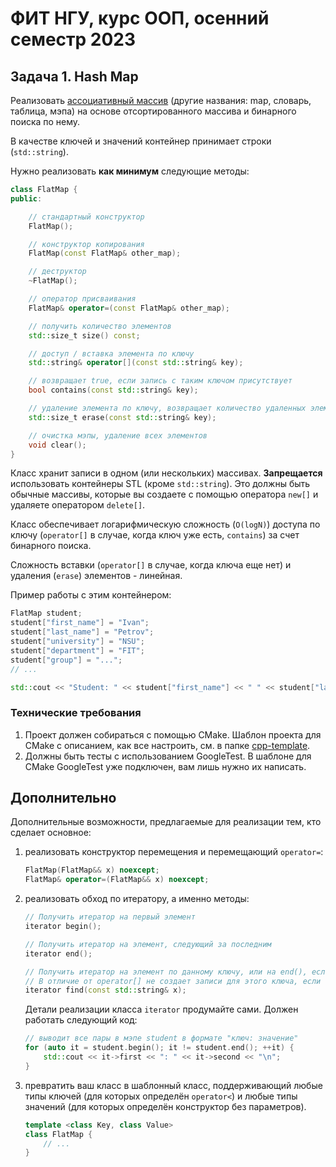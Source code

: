 # ФИТ НГУ, курс ООП, осенний семестр 2023

## Задача 1. Hash Map

Реализовать [ассоциативный массив](https://ru.wikipedia.org/wiki/%D0%90%D1%81%D1%81%D0%BE%D1%86%D0%B8%D0%B0%D1%82%D0%B8%D0%B2%D0%BD%D1%8B%D0%B9_%D0%BC%D0%B0%D1%81%D1%81%D0%B8%D0%B2) (другие названия: map, словарь, таблица, мэпа) на основе отсортированного массива и бинарного поиска по нему.

В качестве ключей и значений контейнер принимает строки (`std::string`).

Нужно реализовать **как минимум** следующие методы:

```C++
class FlatMap {
public:

    // стандартный конструктор
    FlatMap();

    // конструктор копирования
    FlatMap(const FlatMap& other_map);

    // деструктор
    ~FlatMap();

    // оператор присваивания
    FlatMap& operator=(const FlatMap& other_map);

    // получить количество элементов
    std::size_t size() const;

    // доступ / вставка элемента по ключу
    std::string& operator[](const std::string& key);

    // возвращает true, если запись с таким ключом присутствует
    bool contains(const std::string& key);

    // удаление элемента по ключу, возвращает количество удаленных элементов (0 или 1)
    std::size_t erase(const std::string& key);

    // очистка мэпы, удаление всех элементов
    void clear();
}
```

Класс хранит записи в одном (или нескольких) массивах. **Запрещается** использовать контейнеры STL (кроме `std::string`). Это должны быть обычные массивы, которые вы создаете с помощью оператора `new[]` и удаляете оператором `delete[]`.

Класс обеспечивает логарифмическую сложность (`O(logN)`) доступа по ключу (`operator[]` в случае, когда ключ уже есть, `contains`) за счет бинарного поиска.

Сложность вставки (`operator[]` в случае, когда ключа еще нет) и удаления (`erase`) элементов - линейная.

Пример работы с этим контейнером:

```C++
FlatMap student;
student["first_name"] = "Ivan";
student["last_name"] = "Petrov";
student["university"] = "NSU";
student["department"] = "FIT";
student["group"] = "...";
// ...

std::cout << "Student: " << student["first_name"] << " " << student["last_name"] << "\n";
```

### Технические требования

1. Проект должен собираться с помощью CMake. Шаблон проекта для CMake с описанием, как все настроить, см. в папке [cpp-template](../cpp-template).
2. Должны быть тесты с использованием GoogleTest. В шаблоне для CMake GoogleTest уже подключен, вам лишь нужно их написать.

## Дополнительно

Дополнительные возможности, предлагаемые для реализации тем, кто сделает основное:

1. реализовать конструктор перемещения и перемещающий `operator=`:

   ```C++
   FlatMap(FlatMap&& x) noexcept;
   FlatMap& operator=(FlatMap&& x) noexcept;
   ```

2. реализовать обход по итератору, а именно методы:

   ```C++
   // Получить итератор на первый элемент
   iterator begin();

   // Получить итератор на элемент, следующий за последним
   iterator end();

   // Получить итератор на элемент по данному ключу, или на end(), если такого ключа нет.
   // В отличие от operator[] не создает записи для этого ключа, если её ещё нет
   iterator find(const std::string& x);
   ```

   Детали реализации класса `iterator` продумайте сами. Должен работать следующий код:

   ```C++
   // выводит все пары в мэпе student в формате "ключ: значение"
   for (auto it = student.begin(); it != student.end(); ++it) {
       std::cout << it->first << ": " << it->second << "\n";
   }
   ```

3. превратить ваш класс в шаблонный класс, поддерживающий любые типы ключей (для которых определён `operator<`) и любые типы значений (для которых определён конструктор без параметров).

   ```C++
   template <class Key, class Value>
   class FlatMap {
       // ...
   }
   ```
